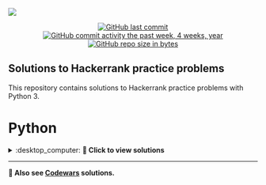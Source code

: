 ![](http://neiu.acm.org/wp-content/uploads/2014/11/hackerrank.png)

<div id="badges" align="center">

[![GitHub last commit](https://img.shields.io/github/last-commit/QuantumFluxx/HackerRank_solutions.svg)](https://github.com/QuantumFluxx/HackerRank_solutions) 
[![GitHub commit activity the past week, 4 weeks, year](https://img.shields.io/github/commit-activity/y/QuantumFluxx/HackerRank_solutions.svg)](https://github.com/QuantumFluxx/HackerRank_solutions) 
[![GitHub repo size in bytes](https://img.shields.io/github/repo-size/QuantumFluxx/HackerRank_solutions.svg)](https://github.com/QuantumFluxx/HackerRank_solutions)

</div>

## Solutions to Hackerrank practice problems

This repository contains solutions to Hackerrank practice problems with Python 3.

# Python

<details>
<summary>:desktop_computer: <strong>🐍 Сlick to view solutions</strong> </summary>
  
* [Introduction](https://github.com/QuantumFluxx/HackerRank_solutions/tree/main/Python/Introduction)
  + [Say 'Hello, World!' With Python](https://github.com/QuantumFluxx/HackerRank_solutions/blob/main/Python/Introduction/Say%20'Hello%2C%20World!'%20With%20Python.ipynb)
  + [Python If-Else](https://github.com/QuantumFluxx/HackerRank_solutions/blob/main/Python/Introduction/Python%20If-Else.ipynb)
  + [Arithmetic Operators](https://github.com/QuantumFluxx/HackerRank_solutions/blob/main/Python/Introduction/Arithmetic%20Operators.ipynb)
  + [Python Division](https://github.com/QuantumFluxx/HackerRank_solutions/blob/main/Python/Introduction/Python%20Division.ipynb)
  + [Loops](https://github.com/QuantumFluxx/HackerRank_solutions/blob/main/Python/Introduction/Loops.ipynb)
  + [Write a function](https://github.com/QuantumFluxx/HackerRank_solutions/blob/main/Python/Introduction/Write%20a%20function.ipynb)
  + [Print Function](https://github.com/QuantumFluxx/HackerRank_solutions/blob/main/Python/Introduction/Print%20Function.ipynb)
  
* [Basic Data Types](https://github.com/QuantumFluxx/HackerRank_solutions/tree/main/Python/Basic%20Data%20Types)
  + [List Comprehensions](https://github.com/QuantumFluxx/HackerRank_solutions/blob/main/Python/Basic%20Data%20Types/List%20Comprehensions.ipynb)
  + [Find the Runner-Up Score!](https://github.com/QuantumFluxx/HackerRank_solutions/blob/main/Python/Basic%20Data%20Types/Find%20the%20Runner-Up%20Score!.ipynb)
  + [Nested Lists](https://github.com/QuantumFluxx/HackerRank_solutions/blob/main/Python/Basic%20Data%20Types/Nested%20Lists.ipynb)
  + [Finding the percentage](https://github.com/QuantumFluxx/HackerRank_solutions/blob/main/Python/Basic%20Data%20Types/Finding%20the%20percentage.ipynb)
  + [Lists](https://github.com/QuantumFluxx/HackerRank_solutions/blob/main/Python/Basic%20Data%20Types/Lists.ipynb)
  + [Tuples](https://github.com/QuantumFluxx/HackerRank_solutions/blob/main/Python/Basic%20Data%20Types/Tuples.ipynb)
  
</details>

-------------

**🥋 Also see [Codewars](https://github.com/QuantumFluxx/codewars_solutions) solutions.**
